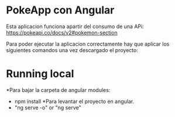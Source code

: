 # PokeApp con Angular 

Esta aplicacion funciona apartir del consumo de una APi:
https://pokeapi.co/docs/v2#pokemon-section

Para poder ejecutar la aplicacion correctamente hay que aplicar los siguientes comandos una vez descargado el proyecto:

# Running local
*Para bajar la carpeta de angular modules:
 - npm install
*Para levantar el proyecto en angular.
 - "ng serve -o" or "ng serve"
